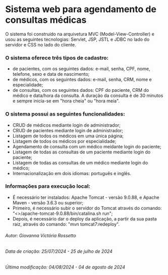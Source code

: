 # Sistema web para agendamento de consultas médicas

O sistema foi construído na arquivetura MVC (Model-View-Controller) e usou as seguintes tecnologias: Servlet, JSP, JSTL e JDBC no lado do servidor e CSS no lado do cliente.

### O sistema oferece três tipos de cadastro:
  - de pacientes, com os seguintes dados: e-mail, senha, CPF, nome, telefone, sexo e data de nascimento;
  - de médicos, com os seguintes dados: e-mail, senha, CRM, nome e especialidade;
  - de consultas, com os seguintes dados: CPF do paciente, CRM do médico e data/hora da consulta. A duração da consulta é de 30 minutos e sempre inicia-se em "hora cheia" ou "hora meia".

### O sistema possui as seguintes funcionalidades:
  - CRUD de médicos mediante login de administrador;
  - CRUD de pacientes mediante login de administrador;
  - Listagem de todos os médicos em uma única página;
  - Listagem de todos os médicos por especialidade;
  - Agendamento de consulta com um médico meidante login do paciente;
  - Listagem de todas as consultas de um paciente mediante login do paciente;
  - Listagem de todas as consultas de um médico mediante login do médico;
  - Internacionalização em dois idiomas: português e inglês.

### Informações para execução local:
  - É necessário ter instalados: Apache Tomcat - versão 9.0.88, e Apache Maven - versão 3.6.3 ou superior;
  - Primeiro, é necessário subir o servidor do Tomcat através do comando: "<<caminho-para-o-local-de-instalacao-do-Tomcat>>/apache-tomcat-9.0.88/bin/catalina.sh run";
  - Depois, é necessário dar o deploy da aplicação, a partir da sua pasta raiz, através do comando: "mvn tomcat7:redeploy".

###### Autor: Giovanna Victória Rossetto
###### Data de criação: 25/07/2024 - 25 de julho de 2024
###### Última modificação: 04/08/2024 - 04 de agosto de 2024
